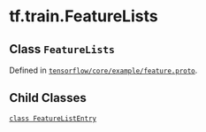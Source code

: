 <div itemscope itemtype="http://developers.google.com/ReferenceObject">
<meta itemprop="name" content="tf.train.FeatureLists" />
<meta itemprop="property" content="FeatureListEntry"/>
</div>

# tf.train.FeatureLists

## Class `FeatureLists`





Defined in [`tensorflow/core/example/feature.proto`](https://www.tensorflow.org/code/tensorflow/core/example/feature.proto).



## Child Classes
[`class FeatureListEntry`](../../tf/train/FeatureLists/FeatureListEntry.md)

